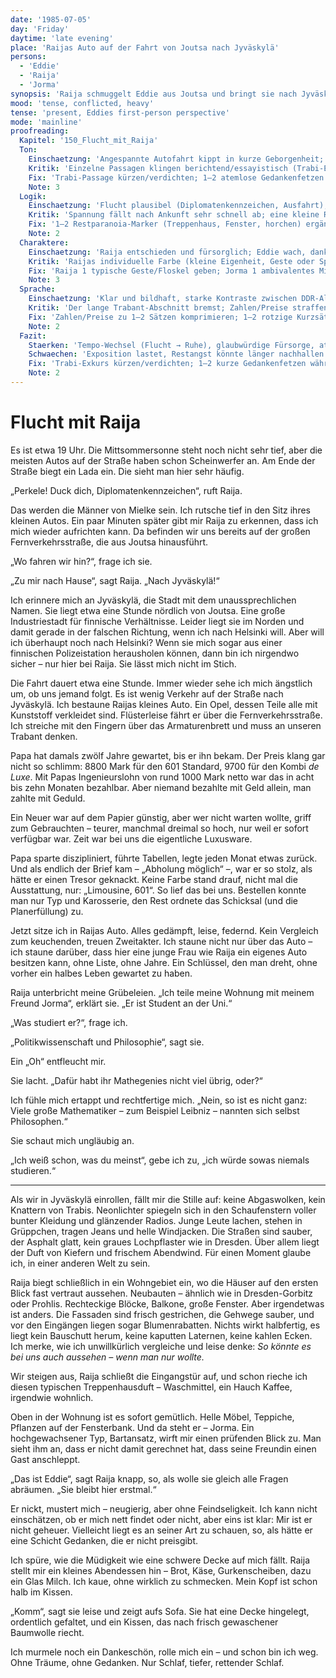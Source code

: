 ```yaml
---
date: '1985-07-05'
day: 'Friday'
daytime: 'late evening'
place: 'Raijas Auto auf der Fahrt von Joutsa nach Jyväskylä'
persons:
  - 'Eddie'
  - 'Raija'
  - 'Jorma'
synopsis: 'Raija schmuggelt Eddie aus Joutsa und bringt sie nach Jyväskylä in ihre Wohnung; unterwegs die Angst vor Verfolgern, in der Stadt der Kontrast zur DDR. Eddie trifft Jorma kurz und schläft erschöpft ein.'
mood: 'tense, conflicted, heavy'
tense: 'present, Eddies first-person perspective'
mode: 'mainline'
proofreading:
  Kapitel: '150_Flucht_mit_Raija'
  Ton:
    Einschaetzung: 'Angespannte Autofahrt kippt in kurze Geborgenheit; Eddie vergleicht DDR und Finnland aus unmittelbarer, persönlicher Perspektive.'
    Kritik: 'Einzelne Passagen klingen berichtend/essayistisch (Trabi-Exkurs); mehr kurze, atemlose Sätze und Gedankenfetzen würden die Unmittelbarkeit erhöhen.'
    Fix: 'Trabi-Passage kürzen/verdichten; 1–2 atemlose Gedankenfetzen während der Fahrt; 1 kurzer Atempause-Moment vor Ankunft.'
    Note: 3
  Logik:
    Einschaetzung: 'Flucht plausibel (Diplomatenkennzeichen, Ausfahrt), Ziel Jyväskylä nachvollziehbar.'
    Kritik: 'Spannung fällt nach Ankunft sehr schnell ab; eine kleine Restparanoia im Treppenhaus oder am Fenster könnte die Glaubwürdigkeit stärken.'
    Fix: '1–2 Restparanoia-Marker (Treppenhaus, Fenster, horchen) ergänzen; kurzer Zeit-/Positionsanker bei der Einfahrt ins Wohngebiet.'
    Note: 2
  Charaktere:
    Einschaetzung: 'Raija entschieden und fürsorglich; Eddie wach, dankbar; Jorma als erste, distanzierte Kontur.'
    Kritik: 'Raijas individuelle Farbe (kleine Eigenheit, Geste oder Spruch) fehlt; Jormas Ambivalenz ließe sich über ein prägnantes Detail vertiefen (zögernder Händedruck, abgewandter Blick).'
    Fix: 'Raija 1 typische Geste/Floskel geben; Jorma 1 ambivalentes Mikrodetail (Blick/Berührung) setzen; Eddie 1 kurzer Körpermarker (Kloß im Hals).'
    Note: 3
  Sprache:
    Einschaetzung: 'Klar und bildhaft, starke Kontraste zwischen DDR-Alltag und finnischer Stadt.'
    Kritik: 'Der lange Trabant-Abschnitt bremst; Zahlen/Preise straffen oder in eine knappe Erinnerung fassen; punktuell jugendliche Asides dosiert einstreuen.'
    Fix: 'Zahlen/Preise zu 1–2 Sätzen komprimieren; 1–2 rotzige Kurzsätze einstreuen; längere Perioden aufbrechen.'
    Note: 2
  Fazit:
    Staerken: 'Tempo-Wechsel (Flucht → Ruhe), glaubwürdige Fürsorge, atmosphärische Stadteindrücke.'
    Schwaechen: 'Exposition lastet, Restangst könnte länger nachhallen.'
    Fix: 'Trabi-Exkurs kürzen/verdichten; 1–2 kurze Gedankenfetzen während der Fahrt; kleines widersprüchliches Detail zu Raija/Jorma ergänzen.'
    Note: 2
---
```


# Flucht mit Raija

Es ist etwa 19 Uhr. Die Mittsommersonne steht noch nicht sehr tief, aber die
meisten Autos auf der Straße haben schon Scheinwerfer an. Am Ende der Straße
biegt ein Lada ein. Die sieht man hier sehr häufig.

„Perkele! Duck dich, Diplomatenkennzeichen“, ruft Raija.

Das werden die Männer von Mielke sein. Ich rutsche tief in den Sitz ihres
kleinen Autos. Ein paar Minuten später gibt mir Raija zu erkennen, dass ich mich
wieder aufrichten kann. Da befinden wir uns bereits auf der großen
Fernverkehrsstraße, die aus Joutsa hinausführt.

„Wo fahren wir hin?“, frage ich sie.

„Zu mir nach Hause“, sagt Raija. „Nach Jyväskylä!“

Ich erinnere mich an Jyväskylä, die Stadt mit dem unaussprechlichen Namen. Sie
liegt etwa eine Stunde nördlich von Joutsa. Eine große Industriestadt für
finnische Verhältnisse. Leider liegt sie im Norden und damit gerade in der
falschen Richtung, wenn ich nach Helsinki will. Aber will ich überhaupt noch
nach Helsinki? Wenn sie mich sogar aus einer finnischen Polizeistation
herausholen können, dann bin ich nirgendwo sicher – nur hier bei Raija. Sie
lässt mich nicht im Stich.

Die Fahrt dauert etwa eine Stunde. Immer wieder sehe ich mich ängstlich um, ob
uns jemand folgt. Es ist wenig Verkehr auf der Straße nach Jyväskylä. Ich
bestaune Raijas kleines Auto. Ein Opel, dessen Teile alle mit Kunststoff
verkleidet sind. Flüsterleise fährt er über die Fernverkehrsstraße. Ich streiche
mit den Fingern über das Armaturenbrett und muss an unseren Trabant denken.

Papa hat damals zwölf Jahre gewartet, bis er ihn bekam. Der Preis klang gar
nicht so schlimm: 8800 Mark für den 601 Standard, 9700 für den Kombi *de Luxe*.
Mit Papas Ingenieurslohn von rund 1000 Mark netto war das in acht bis zehn
Monaten bezahlbar. Aber niemand bezahlte mit Geld allein, man zahlte mit Geduld.

Ein Neuer war auf dem Papier günstig, aber wer nicht warten wollte, griff zum
Gebrauchten – teurer, manchmal dreimal so hoch, nur weil er sofort verfügbar
war. Zeit war bei uns die eigentliche Luxusware.

Papa sparte diszipliniert, führte Tabellen, legte jeden Monat etwas zurück. Und
als endlich der Brief kam – „Abholung möglich“ –, war er so stolz, als hätte er
einen Tresor geknackt. Keine Farbe stand drauf, nicht mal die Ausstattung, nur:
„Limousine, 601“. So lief das bei uns. Bestellen konnte man nur Typ und
Karosserie, den Rest ordnete das Schicksal (und die Planerfüllung) zu.

Jetzt sitze ich in Raijas Auto. Alles gedämpft, leise, federnd. Kein Vergleich
zum keuchenden, treuen Zweitakter. Ich staune nicht nur über das Auto – ich
staune darüber, dass hier eine junge Frau wie Raija ein eigenes Auto besitzen
kann, ohne Liste, ohne Jahre. Ein Schlüssel, den man dreht, ohne vorher ein
halbes Leben gewartet zu haben.

Raija unterbricht meine Grübeleien. „Ich teile meine Wohnung mit meinem Freund
Jorma“, erklärt sie. „Er ist Student an der Uni.“

„Was studiert er?“, frage ich.

„Politikwissenschaft und Philosophie“, sagt sie.

Ein „Oh“ entfleucht mir.

Sie lacht. „Dafür habt ihr Mathegenies nicht viel übrig, oder?“

Ich fühle mich ertappt und rechtfertige mich. „Nein, so ist es nicht ganz: Viele
große Mathematiker – zum Beispiel Leibniz – nannten sich selbst Philosophen.“

Sie schaut mich ungläubig an.

„Ich weiß schon, was du meinst“, gebe ich zu, „ich würde sowas niemals
studieren.“

---

Als wir in Jyväskylä einrollen, fällt mir die Stille auf: keine Abgaswolken,
kein Knattern von Trabis. Neonlichter spiegeln sich in den Schaufenstern voller
bunter Kleidung und glänzender Radios. Junge Leute lachen, stehen in Grüppchen,
tragen Jeans und helle Windjacken. Die Straßen sind sauber, der Asphalt glatt,
kein graues Lochpflaster wie in Dresden. Über allem liegt der Duft von Kiefern
und frischem Abendwind. Für einen Moment glaube ich, in einer anderen Welt zu
sein.

Raija biegt schließlich in ein Wohngebiet ein, wo die Häuser auf den ersten
Blick fast vertraut aussehen. Neubauten – ähnlich wie in Dresden-Gorbitz oder
Prohlis. Rechteckige Blöcke, Balkone, große Fenster. Aber irgendetwas ist
anders. Die Fassaden sind frisch gestrichen, die Gehwege sauber, und vor den
Eingängen liegen sogar Blumenrabatten. Nichts wirkt halbfertig, es liegt kein
Bauschutt herum, keine kaputten Laternen, keine kahlen Ecken. Ich merke, wie ich
unwillkürlich vergleiche und leise denke: *So könnte es bei uns auch aussehen –
wenn man nur wollte.*

Wir steigen aus, Raija schließt die Eingangstür auf, und schon rieche ich diesen
typischen Treppenhausduft – Waschmittel, ein Hauch Kaffee, irgendwie wohnlich.

Oben in der Wohnung ist es sofort gemütlich. Helle Möbel, Teppiche, Pflanzen auf
der Fensterbank. Und da steht er – Jorma. Ein hochgewachsener Typ, Bartansatz,
wirft mir einen prüfenden Blick zu. Man sieht ihm an, dass er nicht damit
gerechnet hat, dass seine Freundin einen Gast anschleppt.

„Das ist Eddie“, sagt Raija knapp, so, als wolle sie gleich alle Fragen
abräumen. „Sie bleibt hier erstmal.“

Er nickt, mustert mich – neugierig, aber ohne Feindseligkeit. Ich kann nicht
einschätzen, ob er mich nett findet oder nicht, aber eins ist klar: Mir ist er
nicht geheuer. Vielleicht liegt es an seiner Art zu schauen, so, als hätte er
eine Schicht Gedanken, die er nicht preisgibt.

Ich spüre, wie die Müdigkeit wie eine schwere Decke auf mich fällt. Raija stellt
mir ein kleines Abendessen hin – Brot, Käse, Gurkenscheiben, dazu ein Glas
Milch. Ich kaue, ohne wirklich zu schmecken. Mein Kopf ist schon halb im Kissen.

„Komm“, sagt sie leise und zeigt aufs Sofa. Sie hat eine Decke hingelegt,
ordentlich gefaltet, und ein Kissen, das nach frisch gewaschener Baumwolle
riecht.

Ich murmele noch ein Dankeschön, rolle mich ein – und schon bin ich weg. Ohne
Träume, ohne Gedanken. Nur Schlaf, tiefer, rettender Schlaf.

